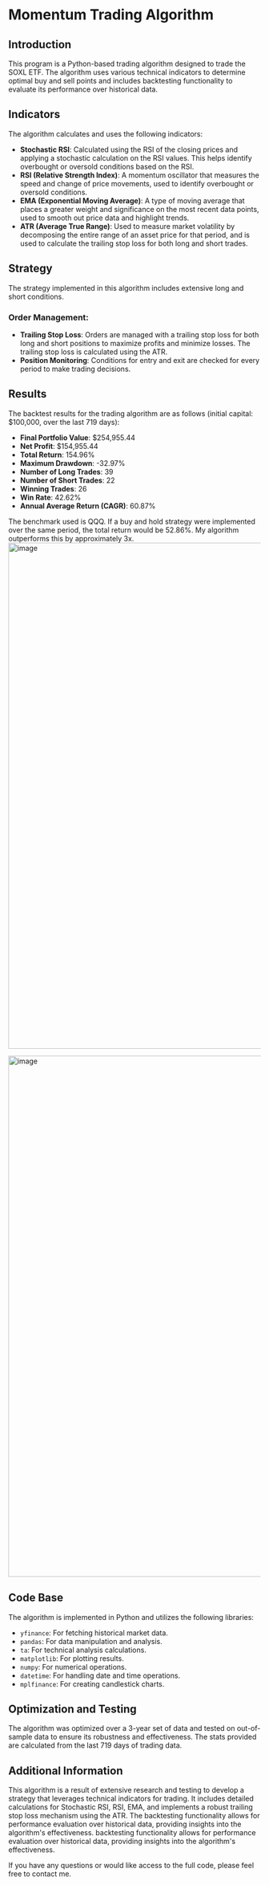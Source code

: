 # Momentum Trading Algorithm

## Introduction
This program is a Python-based trading algorithm designed to trade the SOXL ETF. The algorithm uses various technical indicators to determine optimal buy and sell points and includes backtesting functionality to evaluate its performance over historical data.

## Indicators
The algorithm calculates and uses the following indicators:

- **Stochastic RSI**: Calculated using the RSI of the closing prices and applying a stochastic calculation on the RSI values. This helps identify overbought or oversold conditions based on the RSI.
- **RSI (Relative Strength Index)**: A momentum oscillator that measures the speed and change of price movements, used to identify overbought or oversold conditions.
- **EMA (Exponential Moving Average)**: A type of moving average that places a greater weight and significance on the most recent data points, used to smooth out price data and highlight trends.
- **ATR (Average True Range)**: Used to measure market volatility by decomposing the entire range of an asset price for that period, and is used to calculate the trailing stop loss for both long and short trades.

## Strategy
The strategy implemented in this algorithm includes extensive long and short conditions.

### Order Management:
- **Trailing Stop Loss**: Orders are managed with a trailing stop loss for both long and short positions to maximize profits and minimize losses. The trailing stop loss is calculated using the ATR.
- **Position Monitoring**: Conditions for entry and exit are checked for every period to make trading decisions.

## Results
The backtest results for the trading algorithm are as follows (initial capital: $100,000, over the last 719 days):

- **Final Portfolio Value**: $254,955.44
- **Net Profit**: $154,955.44
- **Total Return**: 154.96%
- **Maximum Drawdown**: -32.97%
- **Number of Long Trades**: 39
- **Number of Short Trades**: 22
- **Winning Trades**: 26
- **Win Rate**: 42.62%
- **Annual Average Return (CAGR)**: 60.87%

The benchmark used is QQQ. If a buy and hold strategy were implemented over the same period, the total return would be 52.86%. My algorithm outperforms this by approximately 3x.
<img width="1008" alt="image" src="https://github.com/user-attachments/assets/76641d50-0531-495f-9a8f-74b01babc8f0">

<img width="1038" alt="image" src="https://github.com/user-attachments/assets/35948fc4-2d58-47fb-ac6f-ee95cccdc394">


## Code Base
The algorithm is implemented in Python and utilizes the following libraries:

- `yfinance`: For fetching historical market data.
- `pandas`: For data manipulation and analysis.
- `ta`: For technical analysis calculations.
- `matplotlib`: For plotting results.
- `numpy`: For numerical operations.
- `datetime`: For handling date and time operations.
- `mplfinance`: For creating candlestick charts.

## Optimization and Testing
The algorithm was optimized over a 3-year set of data and tested on out-of-sample data to ensure its robustness and effectiveness. The stats provided are calculated from the last 719 days of trading data.

## Additional Information
This algorithm is a result of extensive research and testing to develop a strategy that leverages technical indicators for trading. It includes detailed calculations for Stochastic RSI, RSI, EMA, and implements a robust trailing stop loss mechanism using the ATR. The backtesting functionality allows for performance evaluation over historical data, providing insights into the algorithm's effectiveness. backtesting functionality allows for performance evaluation over historical data, providing insights into the algorithm's effectiveness.

If you have any questions or would like access to the full code, please feel free to contact me.
